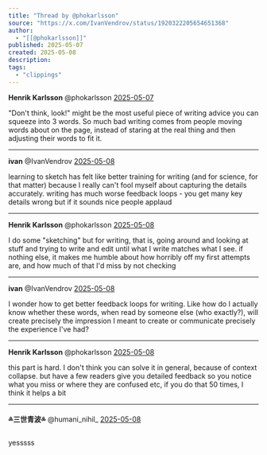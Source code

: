 ```yaml
---
title: "Thread by @phokarlsson"
source: "https://x.com/IvanVendrov/status/1920322205654651368"
author:
  - "[[@phokarlsson]]"
published: 2025-05-07
created: 2025-05-08
description:
tags:
  - "clippings"
---
```

**Henrik Karlsson** @phokarlsson [2025-05-07](https://x.com/phokarlsson/status/1920140278624665656)

"Don't think, look!" might be the most useful piece of writing advice you can squeeze into 3 words. So much bad writing comes from people moving words about on the page, instead of staring at the real thing and then adjusting their words to fit it.

---

**ivan** @IvanVendrov [2025-05-08](https://x.com/IvanVendrov/status/1920322205654651368)

learning to sketch has felt like better training for writing (and for science, for that matter) because I really can't fool myself about capturing the details accurately. writing has much worse feedback loops - you get many key details wrong but if it sounds nice people applaud

---

**Henrik Karlsson** @phokarlsson [2025-05-08](https://x.com/phokarlsson/status/1920346233970810882)

I do some "sketching" but for writing, that is, going around and looking at stuff and trying to write and edit until what I write matches what I see. if nothing else, it makes me humble about how horribly off my first attempts are, and how much of that I'd miss by not checking

---

**ivan** @IvanVendrov [2025-05-08](https://x.com/IvanVendrov/status/1920322926835814506)

I wonder how to get better feedback loops for writing. Like how do I actually know whether these words, when read by someone else (who exactly?), will create precisely the impression I meant to create or communicate precisely the experience I've had?

---

**Henrik Karlsson** @phokarlsson [2025-05-08](https://x.com/phokarlsson/status/1920346646837187036)

this part is hard. I don't think you can solve it in general, because of context collapse. but have a few readers give you detailed feedback so you notice what you miss or where they are confused etc, if you do that 50 times, I think it helps a bit

---

**༜三世青波༜** @humani\_nihil\_ [2025-05-08](https://x.com/humani_nihil_/status/1920325193177723004)

yesssss